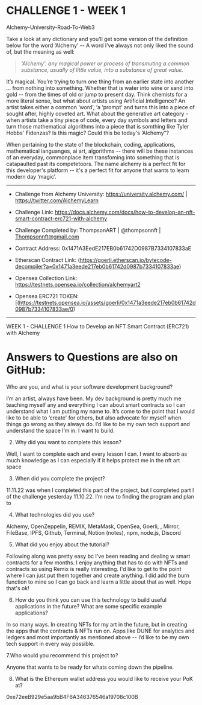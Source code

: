 # CHALLENGE 1 - WEEK 1  

Alchemy-University-Road-To-Web3

Take a look at any dictionary and you’ll get some version of the definition below for the word ‘Alchemy’ -- A word I’ve always not only liked the sound of, but the meaning as well:

> *‘Alchemy’: any magical power or process of transmuting a common substance, usually of little value, into a substance of great value.*

It’s magical. You’re trying to turn one thing from an earlier state into another ... from nothing into something. Whether that is water into wine or sand into gold -- from the times of old or jump to present day. Think chemists for a more literal sense, but what about artists using Artificial Intelligence? An artist takes either a common ‘word’, ‘a ‘prompt’ and turns this into a piece of sought after, highly coveted art. What about the generative art category - when artists take a tiny piece of code, every day symbols and letters and turn those mathematical algorithms into a piece that is somthing like Tyler Hobbs' Fidenzas? Is this magic? Could this be today's ‘Alchemy”? 

When pertaining to the state of the blockchain, coding, applications, mathematical languanges, ai art, algorithms -- there will be these instances of an  everyday, commonplace item transfoming into something that is catapaulted past its competetoors. The name alchemy is a perfect fit for this developer's platform -- it's a perfect fit for anyone that wants to learn modern day ‘magic’.

--------------------------

- Challenge from Alchemy University: https://university.alchemy.com/ | https://twitter.com/AlchemyLearn

- Challenge Link: https://docs.alchemy.com/docs/how-to-develop-an-nft-smart-contract-erc721-with-alchemy

- Challenge Completed by: ThompsonART | @thompsonnft | Thompsonnft@gmail.com

- Contract Address: 0x1471A3EedE217EB0b61742D0987B7334107833aE

- Etherscan Contract Link: (https://goerli.etherscan.io/bytecode-decompiler?a=0x1471a3eede217eb0b61742d0987b7334107833ae)

- Opensea Collection Link: https://testnets.opensea.io/collection/alchemyart2

- Opensea ERC721 TOKEN: [(https://testnets.opensea.io/assets/goerli/0x1471a3eede217eb0b61742d0987b7334107833ae/0)

---------------------------
WEEK 1 - CHALLENGE 1
How to Develop an NFT Smart Contract (ERC721) with Alchemy

# Answers to Questions are also on GitHub: 

Who are you, and what is your software development background?

I’m an artist, always have been. My dev background is pretty much me teaching myself any and everything I can about smart contracts so I can understand what I am putting my name to. It’s come to the point that I would like to be able to ‘create' for others, but also advocate for myself when things go wrong as they always do. I’d like to be my own tech support and understand the space I’m in. I want to build. 

2. Why did you want to complete this lesson?

Well, I want to complete each and every lesson I can. I want to absorb as much knowledge as I can especially if it helps protect me in the nft art space

3. When did you complete the project?

11.11.22 was when I completed this part of the project, but I completed part I of the challenge yesterday 11.10.22. I’m new to finding the program and plan to 

4. What technologies did you use?

Alchemy, OpenZeppelin, REMIX, MetaMask, OpenSea, Goerli, , Mirror, FileBase, IPFS, Github, Terminal, Notion (notes), npm, node.js, Discord

5. What did you enjoy about the tutorial? 

Following along was pretty easy bc I've been reading and dealing w smart contracts for a few months. I enjoy anything that has to do with NFTs and contracts so using Remix is really interesting. I'd like to get to the point where I can just put them together and create anything. I did add the burn function to mine so I can go back and learn a little about that as well. Hope that's ok!

6. How do you think you can use this technology to build useful applications in the future? What are some specific example applications?

In so many ways. In creating NFTs for my art in the future, but in creating the apps that the contracts & NFTs run on. Apps like DUNE for analytics and ledgers and most importantly as mentioned above -- I’d like to be my own tech support in every way possible. 

7.Who would you recommend this project to?

Anyone that wants to be ready for whats coming down the pipeline.

8. What is the Ethereum wallet address you would like to receive your PoK at?

0xe72eeB929e5aa9bB4F6A346376546a19708c100B
